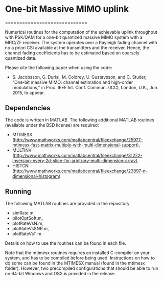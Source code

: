 # One-bit Massive MIMO uplink  
=============================

Numerical routines for the computation of the achievable uplink throughput with PSK/QAM for a one-bit quantized massive MIMO system with a MRC/ZF receiver. The system operates over a Rayleigh fading channel with no a priori CSI available at the transmitters and the receiver. Hence, the channel fading coefficients has to be estimated based on coarsely quantized data.

Please cite the following paper when using the code:
  * S. Jacobsson, G. Durisi, M. Coldrey, U. Gustavsson, and C. Studer, “One-bit massive MIMO: channel estimation and high-order modulations,” in Proc. IEEE Int. Conf. Commun. (ICC), London, U.K., Jun. 2015, to appear.

Dependencies
------------
The code is written in MATLAB. The following additional MATLAB routines (available under the BSD license) are required:

 * MTIMESX (http://www.mathworks.com/matlabcentral/fileexchange/25977-mtimesx-fast-matrix-multiply-with-multi-dimensional-support),
 * MULTINV (http://www.mathworks.com/matlabcentral/fileexchange/31222-inversion-every-2d-slice-for-arbitrary-multi-dimension-array),
 * HISTCN (http://www.mathworks.com/matlabcentral/fileexchange/23897-n-dimensional-histogram).

Running
-------

The following MATLAB routines are provided in the repository

  * simRate.m,
  * pilotOptSoft.m,
  * plotRateVsN.m,
  * plotRateVsSNR.m,
  * plotRateVsT.m.

Details on how to use the routines can be found in each file.

Note that the mtimesx routines requires an installed C-compiler on your system, and has to be compiled before being used. Instructions on how to do some can be found in the MTIMESX manual (found in the mtimesx folder). However, two precompiled configurations that should be able to run on 64-bit Windows and OSX is provided in the release.


